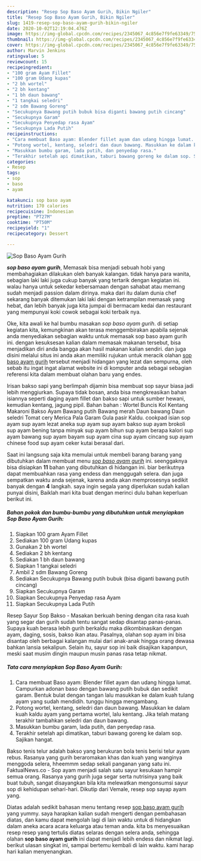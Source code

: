 ```yaml
---
description: "Resep Sop Baso Ayam Gurih, Bikin Ngiler"
title: "Resep Sop Baso Ayam Gurih, Bikin Ngiler"
slug: 1419-resep-sop-baso-ayam-gurih-bikin-ngiler
date: 2020-10-02T12:19:04.476Z
image: https://img-global.cpcdn.com/recipes/2345067_4c856e7f9fe63349/751x532cq70/sop-baso-ayam-gurih-foto-resep-utama.jpg
thumbnail: https://img-global.cpcdn.com/recipes/2345067_4c856e7f9fe63349/751x532cq70/sop-baso-ayam-gurih-foto-resep-utama.jpg
cover: https://img-global.cpcdn.com/recipes/2345067_4c856e7f9fe63349/751x532cq70/sop-baso-ayam-gurih-foto-resep-utama.jpg
author: Marvin Jenkins
ratingvalue: 5
reviewcount: 15
recipeingredient:
- "100 gram Ayam Fillet"
- "100 gram Udang kupas"
- "2 bh wortel"
- "2 bh kentang"
- "1 bh daun bawang"
- "1 tangkai seledri"
- "2 sdm Bawang Goreng"
- "Secukupnya Bawang putih bubuk bisa diganti bawang putih cincang"
- "Secukupnya Garam"
- "Secukupnya Penyedap rasa Ayam"
- "Secukupnya Lada Putih"
recipeinstructions:
- "Cara membuat Baso ayam: Blender fillet ayam dan udang hingga lumat. Campurkan adonan baso dengan bawang putih bubuk dan sedikit garam. Bentuk bulat dengan tangan lalu masukkan ke dalam kuah tulang ayam yang sudah mendidih. tunggu hingga mengambang."
- "Potong wortel, kentang, seledri dan daun bawang. Masukkan ke dalam kuah kaldu ayam yang pertama wortel, lalu kentang. Jika telah matang terakhir tambahkan seledri dan daun bawang."
- "Masukkan bumbu garam, lada putih, dan penyedap rasa."
- "Terakhir setelah api dimatikan, taburi bawang goreng ke dalam sop. Sajikan hangat."
categories:
- Resep
tags:
- sop
- baso
- ayam

katakunci: sop baso ayam 
nutrition: 170 calories
recipecuisine: Indonesian
preptime: "PT27M"
cooktime: "PT50M"
recipeyield: "1"
recipecategory: Dessert

---
```



![Sop Baso Ayam Gurih](https://img-global.cpcdn.com/recipes/2345067_4c856e7f9fe63349/751x532cq70/sop-baso-ayam-gurih-foto-resep-utama.jpg)

<b><i>sop baso ayam gurih</i></b>, Memasak bisa menjadi sebuah hobi yang membahagiakan dilakukan oleh banyak kalangan. tidak hanya para wanita, sebagian laki laki juga cukup banyak yang tertarik dengan kegiatan ini. walau hanya untuk sekedar kebersamaan dengan sahabat atau memang sudah menjadi passion dalam dirinya. maka dari itu dalam dunia chef sekarang banyak ditemukan laki laki dengan ketrampilan memasak yang hebat, dan lebih banyak juga kita jumpai di bermacam kedai dan restaurant yang mempunyai koki cowok sebagai koki terbaik nya.

Oke, kita awali ke hal bumbu masakan <i>sop baso ayam gurih</i>. di setiap kegiatan kita, kemungkinan akan terasa menggembirakan apabila sejenak anda menyediakan sebagian waktu untuk memasak sop baso ayam gurih ini. dengan kesuksesan kalian dalam memasak makanan tersebut, bisa menjadikan diri anda bangga akan hasil makanan kalian sendiri. dan juga disini melalui situs ini anda akan memiliki rujukan untuk meracik olahan <u>sop baso ayam gurih</u> tersebut menjadi hidangan yang lezat dan sempurna, oleh sebab itu ingat ingat alamat website ini di komputer anda sebagai sebagian referensi kita dalam membuat olahan baru yang endes.

Irisan bakso sapi yang berlimpah dijamin bisa membuat sop sayur biasa jadi lebih menggiurkan. Supaya tidak bosan, anda bisa mengkreasikan bahan isiannya seperti daging ayam fillet dan bakso sapi untuk sumber hewani, kemudian kentang, jagung pipil. Bahan bahan : Wortel Buncis Kol Kentang Makaroni Bakso Ayam Bawang putih Bawang merah Daun bawang Daun seledri Tomat cery Merica Pala Garam Gula pasir Kaldu. cookpad isian sop ayam sup ayam lezat aneka sup ayam sup ayam bakso sup ayam brokoli sup ayam bening tanpa minyak sup ayam bihun sup ayam berapa kalori sup ayam bawang sup ayam bayam sup ayam cina sup ayam cincang sup ayam chinese food sup ayam ceker kutai berasal dari.


Saat ini langsung saja kita memulai untuk membeli barang barang yang dibutuhkan dalam membuat menu <u><i>sop baso ayam gurih</i></u> ini. seenggaknya bisa disiapkan <b>11</b> bahan yang dibutuhkan di hidangan ini. biar berikutnya dapat membuahkan rasa yang endess dan menggugah selera. dan juga sempatkan waktu anda sejenak, karena anda akan memprosesnya sedikit banyak dengan <b>4</b> langkah. saya ingin segala yang diperlukan sudah kalian punyai disini, Baiklah mari kita buat dengan merinci dulu bahan keperluan berikut ini.

<!--inarticleads1-->

##### Bahan pokok dan bumbu-bumbu yang dibutuhkan untuk menyiapkan Sop Baso Ayam Gurih:

1. Siapkan 100 gram Ayam Fillet
1. Sediakan 100 gram Udang kupas
1. Gunakan 2 bh wortel
1. Sediakan 2 bh kentang
1. Sediakan 1 bh daun bawang
1. Siapkan 1 tangkai seledri
1. Ambil 2 sdm Bawang Goreng
1. Sediakan Secukupnya Bawang putih bubuk (bisa diganti bawang putih cincang)
1. Siapkan Secukupnya Garam
1. Siapkan Secukupnya Penyedap rasa Ayam
1. Siapkan Secukupnya Lada Putih


Resep Sayur Sop Bakso - Masakan berkuah bening dengan cita rasa kuah yang segar dan gurih sudah tentu sangat sedap disantap panas-panas. Supaya kuah berasa lebih gurih berkaldu maka dikombinasikan dengan ayam, daging, sosis, bakso ikan atau. Pasalnya, olahan sop ayam ini bisa disantap oleh berbagai kalangan mulai dari anak-anak hingga orang dewasa bahkan lansia sekalipun. Selain itu, sayur sop ini baik disajikan kapanpun, meski saat musim dingin maupun musin panas rasa tetap nikmat. 

<!--inarticleads2-->

##### Tata cara menyiapkan Sop Baso Ayam Gurih:

1. Cara membuat Baso ayam: Blender fillet ayam dan udang hingga lumat. Campurkan adonan baso dengan bawang putih bubuk dan sedikit garam. Bentuk bulat dengan tangan lalu masukkan ke dalam kuah tulang ayam yang sudah mendidih. tunggu hingga mengambang.
1. Potong wortel, kentang, seledri dan daun bawang. Masukkan ke dalam kuah kaldu ayam yang pertama wortel, lalu kentang. Jika telah matang terakhir tambahkan seledri dan daun bawang.
1. Masukkan bumbu garam, lada putih, dan penyedap rasa.
1. Terakhir setelah api dimatikan, taburi bawang goreng ke dalam sop. Sajikan hangat.


Bakso tenis telur adalah bakso yang berukuran bola tenis berisi telur ayam rebus. Rasanya yang gurih beraromakan khas dan kuah yang wanginya menggoda selera, hheemmm sedap sekali panganan yang satu ini. FaktualNews.co - Sop ayam menjadi salah satu sayur kesukaan hampir semua orang. Rasanya yang gurih juga segar serta nutrisinya yang baik buat tubuh, sangat disayangkan bila kita melewatkan mengonsumsi sayur sop di kehidupan sehari-hari. Dikutip dari Vemale, resep sop sayap ayam yang. 

Diatas adalah sedikit bahasan menu tentang resep <u>sop baso ayam gurih</u> yang yummy. saya harapkan kalian sudah mengerti dengan pembahasan diatas, dan kamu dapat mengolah lagi di lain waktu untuk di hidangkan dalam aneka acara acara keluarga atau teman anda. kita bs menyesuaikan resep resep yang tertulis diatas selaras dengan selera anda, sehingga olahan <b>sop baso ayam gurih</b> ini dapat menjadi lebih endess dan nikmat lagi. berikut ulasan singkat ini, sampai bertemu kembali di lain waktu. kami harap hari kalian menyenangkan.
